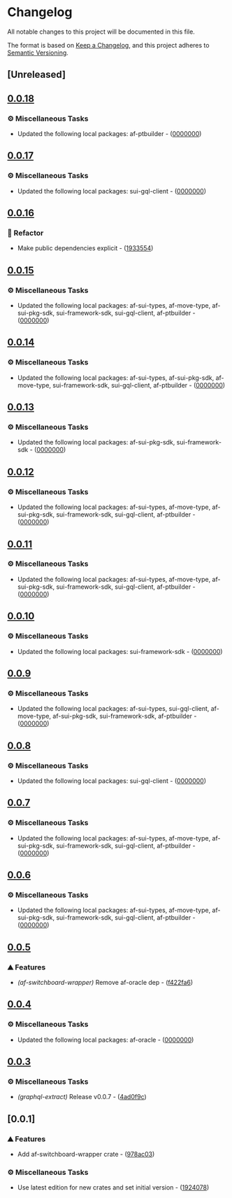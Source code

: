# Changelog

All notable changes to this project will be documented in this file.

The format is based on [Keep a Changelog](https://keepachangelog.com/en/1.0.0/),
and this project adheres to [Semantic Versioning](https://semver.org/spec/v2.0.0.html).

## [Unreleased]

## [0.0.18](https://github.com/AftermathFinance/aftermath-sdk-rust/compare/af-switchboard-wrapper-v0.0.17...af-switchboard-wrapper-v0.0.18)

### ⚙️ Miscellaneous Tasks

- Updated the following local packages: af-ptbuilder - ([0000000](https://github.com/AftermathFinance/aftermath-sdk-rust/commit/0000000))


## [0.0.17](https://github.com/AftermathFinance/aftermath-sdk-rust/compare/af-switchboard-wrapper-v0.0.16...af-switchboard-wrapper-v0.0.17)

### ⚙️ Miscellaneous Tasks

- Updated the following local packages: sui-gql-client - ([0000000](https://github.com/AftermathFinance/aftermath-sdk-rust/commit/0000000))


## [0.0.16](https://github.com/AftermathFinance/aftermath-sdk-rust/compare/af-switchboard-wrapper-v0.0.15...af-switchboard-wrapper-v0.0.16)

### 🚜 Refactor

- Make public dependencies explicit - ([1933554](https://github.com/AftermathFinance/aftermath-sdk-rust/commit/19335540faf2d55827fdfcd04aaa9c130fa306a3))


## [0.0.15](https://github.com/AftermathFinance/aftermath-sdk-rust/compare/af-switchboard-wrapper-v0.0.14...af-switchboard-wrapper-v0.0.15)

### ⚙️ Miscellaneous Tasks

- Updated the following local packages: af-sui-types, af-move-type, af-sui-pkg-sdk, sui-framework-sdk, sui-gql-client, af-ptbuilder - ([0000000](https://github.com/AftermathFinance/aftermath-sdk-rust/commit/0000000))


## [0.0.14](https://github.com/AftermathFinance/aftermath-sdk-rust/compare/af-switchboard-wrapper-v0.0.13...af-switchboard-wrapper-v0.0.14)

### ⚙️ Miscellaneous Tasks

- Updated the following local packages: af-sui-types, af-sui-pkg-sdk, af-move-type, sui-framework-sdk, sui-gql-client, af-ptbuilder - ([0000000](https://github.com/AftermathFinance/aftermath-sdk-rust/commit/0000000))


## [0.0.13](https://github.com/AftermathFinance/aftermath-sdk-rust/compare/af-switchboard-wrapper-v0.0.12...af-switchboard-wrapper-v0.0.13)

### ⚙️ Miscellaneous Tasks

- Updated the following local packages: af-sui-pkg-sdk, sui-framework-sdk - ([0000000](https://github.com/AftermathFinance/aftermath-sdk-rust/commit/0000000))


## [0.0.12](https://github.com/AftermathFinance/aftermath-sdk-rust/compare/af-switchboard-wrapper-v0.0.11...af-switchboard-wrapper-v0.0.12)

### ⚙️ Miscellaneous Tasks

- Updated the following local packages: af-sui-types, af-move-type, af-sui-pkg-sdk, sui-framework-sdk, sui-gql-client, af-ptbuilder - ([0000000](https://github.com/AftermathFinance/aftermath-sdk-rust/commit/0000000))


## [0.0.11](https://github.com/AftermathFinance/aftermath-sdk-rust/compare/af-switchboard-wrapper-v0.0.10...af-switchboard-wrapper-v0.0.11)

### ⚙️ Miscellaneous Tasks

- Updated the following local packages: af-sui-types, af-move-type, af-sui-pkg-sdk, sui-framework-sdk, sui-gql-client, af-ptbuilder - ([0000000](https://github.com/AftermathFinance/aftermath-sdk-rust/commit/0000000))


## [0.0.10](https://github.com/AftermathFinance/aftermath-sdk-rust/compare/af-switchboard-wrapper-v0.0.9...af-switchboard-wrapper-v0.0.10)

### ⚙️ Miscellaneous Tasks

- Updated the following local packages: sui-framework-sdk - ([0000000](https://github.com/AftermathFinance/aftermath-sdk-rust/commit/0000000))


## [0.0.9](https://github.com/AftermathFinance/aftermath-sdk-rust/compare/af-switchboard-wrapper-v0.0.8...af-switchboard-wrapper-v0.0.9)

### ⚙️ Miscellaneous Tasks

- Updated the following local packages: af-sui-types, sui-gql-client, af-move-type, af-sui-pkg-sdk, sui-framework-sdk, af-ptbuilder - ([0000000](https://github.com/AftermathFinance/aftermath-sdk-rust/commit/0000000))


## [0.0.8](https://github.com/AftermathFinance/aftermath-sdk-rust/compare/af-switchboard-wrapper-v0.0.7...af-switchboard-wrapper-v0.0.8)

### ⚙️ Miscellaneous Tasks

- Updated the following local packages: sui-gql-client - ([0000000](https://github.com/AftermathFinance/aftermath-sdk-rust/commit/0000000))


## [0.0.7](https://github.com/AftermathFinance/aftermath-sdk-rust/compare/af-switchboard-wrapper-v0.0.6...af-switchboard-wrapper-v0.0.7)

### ⚙️ Miscellaneous Tasks

- Updated the following local packages: af-sui-types, af-move-type, af-sui-pkg-sdk, sui-framework-sdk, sui-gql-client, af-ptbuilder - ([0000000](https://github.com/AftermathFinance/aftermath-sdk-rust/commit/0000000))


## [0.0.6](https://github.com/AftermathFinance/aftermath-sdk-rust/compare/af-switchboard-wrapper-v0.0.5...af-switchboard-wrapper-v0.0.6)

### ⚙️ Miscellaneous Tasks

- Updated the following local packages: af-sui-types, af-move-type, af-sui-pkg-sdk, sui-framework-sdk, sui-gql-client, af-ptbuilder - ([0000000](https://github.com/AftermathFinance/aftermath-sdk-rust/commit/0000000))


## [0.0.5](https://github.com/AftermathFinance/aftermath-sdk-rust/compare/af-switchboard-wrapper-v0.0.4...af-switchboard-wrapper-v0.0.5)

### ⛰️ Features

- *(af-switchboard-wrapper)* Remove af-oracle dep - ([f422fa6](https://github.com/AftermathFinance/aftermath-sdk-rust/commit/f422fa615d4775c74ffc5baabe87e5ee8a98a996))


## [0.0.4](https://github.com/AftermathFinance/aftermath-sdk-rust/compare/af-switchboard-wrapper-v0.0.3...af-switchboard-wrapper-v0.0.4)

### ⚙️ Miscellaneous Tasks

- Updated the following local packages: af-oracle - ([0000000](https://github.com/AftermathFinance/aftermath-sdk-rust/commit/0000000))


## [0.0.3](https://github.com/AftermathFinance/aftermath-sdk-rust/compare/af-switchboard-wrapper-v0.0.2...af-switchboard-wrapper-v0.0.3)

### ⚙️ Miscellaneous Tasks

- *(graphql-extract)* Release v0.0.7 - ([4ad0f9c](https://github.com/AftermathFinance/aftermath-sdk-rust/commit/4ad0f9c3efddb947fad1e81463b64afd95f4be7d))


## [0.0.1]

### ⛰️ Features

- Add af-switchboard-wrapper crate - ([978ac03](https://github.com/AftermathFinance/aftermath-sdk-rust/commit/978ac038ed9fad804058877794d1a7a182b124bc))

### ⚙️ Miscellaneous Tasks

- Use latest edition for new crates and set initial version - ([1924078](https://github.com/AftermathFinance/aftermath-sdk-rust/commit/19240780df2de50f424326897c506bd2f13f1213))

